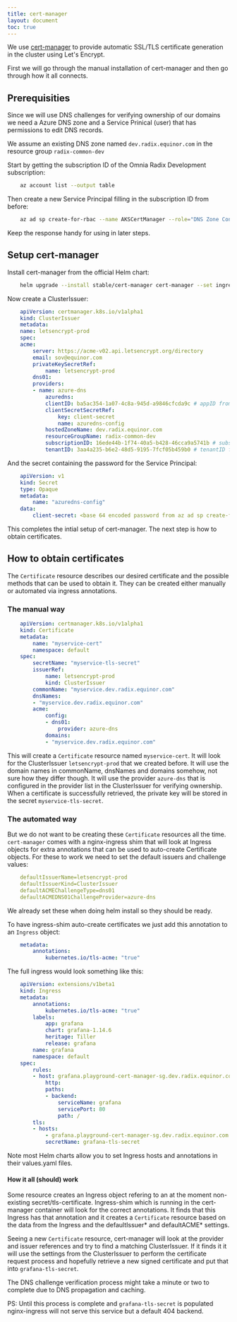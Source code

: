 ```yaml
---
title: cert-manager
layout: document
toc: true
---
```


We use [cert-manager](https://github.com/jetstack/cert-manager) to provide automatic SSL/TLS certificate generation in the cluster using Let's Encrypt.

First we will go through the manual installation of cert-manager and then go through how it all connects.

## Prerequisities

Since we will use DNS challenges for verifying ownership of our domains we need a Azure DNS zone and a Service Prinical (user) that has permissions to edit DNS records.

We assume an existing DNS zone named `dev.radix.equinor.com` in the resource group `radix-common-dev`

Start by getting the subscription ID of the Omnia Radix Development subscription:
```bash
    az account list --output table
```
Then create a new Service Principal filling in the subscription ID from before:
```bash
    az ad sp create-for-rbac --name AKSCertManager --role="DNS Zone Contributor" --scopes="/subscriptions/<subscriptionId>/resourceGroups/radix-common-dev"
```
Keep the response handy for using in later steps.

## Setup cert-manager

Install cert-manager from the official Helm chart:
```bash
    helm upgrade --install stable/cert-manager cert-manager --set ingressShim.defaultIssuerName=letsencrypt-prod --set ingressShim.defaultIssuerKind=ClusterIssuer --set ingressShim.defaultACMEChallengeType=dns01 --set ingressShim.defaultACMEDNS01ChallengeProvider=azure-dns
```
Now create a ClusterIssuer:
```yaml
    apiVersion: certmanager.k8s.io/v1alpha1
    kind: ClusterIssuer
    metadata:
    name: letsencrypt-prod
    spec:
    acme:
        server: https://acme-v02.api.letsencrypt.org/directory
        email: sov@equinor.com
        privateKeySecretRef:
            name: letsencrypt-prod
        dns01:
        providers:
        - name: azure-dns
            azuredns:
            clientID: ba5ac354-1a07-4c8a-945d-a9846cfcda9c # appID from az ad sp create-for-rbac
            clientSecretSecretRef:
                key: client-secret
                name: azuredns-config
            hostedZoneName: dev.radix.equinor.com
            resourceGroupName: radix-common-dev
            subscriptionID: 16ede44b-1f74-40a5-b428-46cca9a5741b # subscriptionID from az account list --output table
            tenantID: 3aa4a235-b6e2-48d5-9195-7fcf05b459b0 # tenantID from az ad sp create-for-rbac
```

And the secret containing the password for the Service Principal:
```yaml
    apiVersion: v1
    kind: Secret
    type: Opaque
    metadata:
        name: "azuredns-config"
    data:
        client-secret: <base 64 encoded password from az ad sp create-for-rbac>
```

This completes the intial setup of cert-manager. The next step is how to obtain certificates.

## How to obtain certificates
The `Certificate` resource describes our desired certificate and the possible methods that can be used to obtain it.
They can be created either manually or automated via ingress annotations.

### The manual way

```yaml
    apiVersion: certmanager.k8s.io/v1alpha1
    kind: Certificate
    metadata:
        name: "myservice-cert"
        namespace: default
    spec:
        secretName: "myservice-tls-secret"
        issuerRef:
            name: letsencrypt-prod
            kind: ClusterIssuer
        commonName: "myservice.dev.radix.equinor.com"
        dnsNames:
        - "myservice.dev.radix.equinor.com"
        acme:
            config:
            - dns01:
                provider: azure-dns
            domains:
            - "myservice.dev.radix.equinor.com"
```

This will create a `Certificate` resource named `myservice-cert`. It will look for the ClusterIssuer `letsencrypt-prod` that we created before. It will use the domain names in commonName, dnsNames and domains somehow, not sure how they differ though. It will use the provider `azure-dns` that is configured in the provider list in the ClusterIssuer for verifying ownership. When a certificate is successfully retrieved, the private key will be stored in the secret `myservice-tls-secret`.

### The automated way
But we do not want to be creating these `Certificate` resources all the time. `cert-manager` comes with a nginx-ingress shim that will look at Ingress objects for extra annotations that can be used to auto-create Certificate objects. For these to work we need to set the default issuers and challenge values:
```yaml
    defaultIssuerName=letsencrypt-prod
    defaultIssuerKind=ClusterIssuer
    defaultACMEChallengeType=dns01
    defaultACMEDNS01ChallengeProvider=azure-dns
```
We already set these when doing helm install so they should be ready.

To have ingress-shim auto-create certificates we just add this annotation to an `Ingress` object:
```yaml
    metadata:
        annotations:
            kubernetes.io/tls-acme: "true"
```
The full ingress would look something like this:
```yaml
    apiVersion: extensions/v1beta1
    kind: Ingress
    metadata:
        annotations:
            kubernetes.io/tls-acme: "true"
        labels:
            app: grafana
            chart: grafana-1.14.6
            heritage: Tiller
            release: grafana
        name: grafana
        namespace: default
    spec:
        rules:
        - host: grafana.playground-cert-manager-sg.dev.radix.equinor.com
            http:
            paths:
            - backend:
                serviceName: grafana
                servicePort: 80
                path: /
        tls:
        - hosts:
            - grafana.playground-cert-manager-sg.dev.radix.equinor.com
            secretName: grafana-tls-secret
```
Note most Helm charts allow you to set Ingress hosts and annotations in their values.yaml files.

#### How it all (should) work

Some resource creates an Ingress object refering to an at the moment non-existing secret/tls-certificate. Ingress-shim which is running in the cert-manager container will look for the correct annotations. It finds that this Ingress has that annotation and it creates a `Certificate` resource based on the data from the Ingress and the defaultIssuer* and defaultACME* settings.

Seeing a new `Certificate` resource, cert-manager will look at the provider and issuer references and try to find a matching ClusterIssuer. If it finds it it will use the settings from the ClusterIssuer to perform the certificate request process and hopefully retrieve a new signed certificate and put that into `grafana-tls-secret`.

The DNS challenge verification process might take a minute or two to complete due to DNS propagation and caching.

PS: Until this process is complete and `grafana-tls-secret` is populated nginx-ingress will not serve this service but a default 404 backend.
